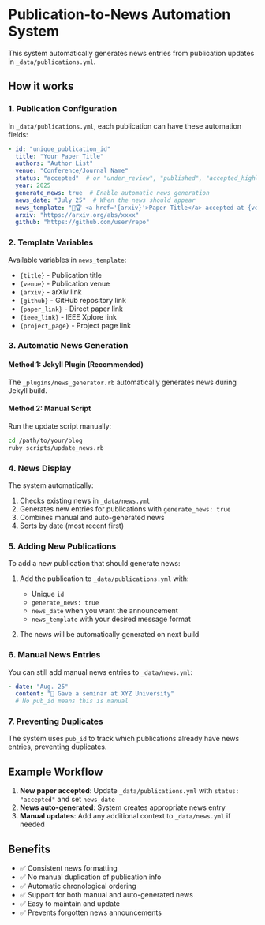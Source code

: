 # Publication-to-News Automation System

This system automatically generates news entries from publication updates in `_data/publications.yml`.

## How it works

### 1. Publication Configuration

In `_data/publications.yml`, each publication can have these automation fields:

```yaml
- id: "unique_publication_id"
  title: "Your Paper Title"
  authors: "Author List"
  venue: "Conference/Journal Name"
  status: "accepted"  # or "under_review", "published", "accepted_highlight"
  year: 2025
  generate_news: true  # Enable automatic news generation
  news_date: "July 25"  # When the news should appear
  news_template: "📝🏆 <a href='{arxiv}'>Paper Title</a> accepted at {venue}!"
  arxiv: "https://arxiv.org/abs/xxxx"
  github: "https://github.com/user/repo"
```

### 2. Template Variables

Available variables in `news_template`:
- `{title}` - Publication title
- `{venue}` - Publication venue
- `{arxiv}` - arXiv link
- `{github}` - GitHub repository link
- `{paper_link}` - Direct paper link
- `{ieee_link}` - IEEE Xplore link
- `{project_page}` - Project page link

### 3. Automatic News Generation

#### Method 1: Jekyll Plugin (Recommended)
The `_plugins/news_generator.rb` automatically generates news during Jekyll build.

#### Method 2: Manual Script
Run the update script manually:

```bash
cd /path/to/your/blog
ruby scripts/update_news.rb
```

### 4. News Display

The system automatically:
1. Checks existing news in `_data/news.yml`
2. Generates new entries for publications with `generate_news: true`
3. Combines manual and auto-generated news
4. Sorts by date (most recent first)

### 5. Adding New Publications

To add a new publication that should generate news:

1. Add the publication to `_data/publications.yml` with:
   - Unique `id`
   - `generate_news: true`
   - `news_date` when you want the announcement
   - `news_template` with your desired message format
   
2. The news will be automatically generated on next build

### 6. Manual News Entries

You can still add manual news entries to `_data/news.yml`:

```yaml
- date: "Aug. 25"
  content: "🎤 Gave a seminar at XYZ University"
  # No pub_id means this is manual
```

### 7. Preventing Duplicates

The system uses `pub_id` to track which publications already have news entries, preventing duplicates.

## Example Workflow

1. **New paper accepted**: Update `_data/publications.yml` with `status: "accepted"` and set `news_date`
2. **News auto-generated**: System creates appropriate news entry
3. **Manual updates**: Add any additional context to `_data/news.yml` if needed

## Benefits

- ✅ Consistent news formatting
- ✅ No manual duplication of publication info
- ✅ Automatic chronological ordering
- ✅ Support for both manual and auto-generated news
- ✅ Easy to maintain and update
- ✅ Prevents forgotten news announcements